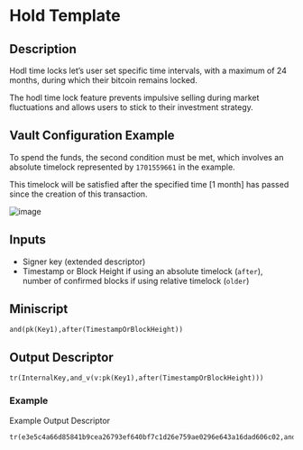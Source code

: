 # Hold Template

## Description

Hodl time locks let’s user set specific time intervals, with a maximum of 24 months, during which their bitcoin remains locked. 

The hodl time lock feature prevents impulsive selling during market fluctuations and allows users to stick to their investment strategy.

## Vault Configuration Example
To spend the funds, the second condition must be met, which involves an absolute timelock represented by `1701559661` in the example. 

This timelock will be satisfied after the specified time [1 month] has passed since the creation of this transaction.


![image](https://github.com/smartvaults/smartvaults/assets/88842056/5626c0ff-9351-427a-8bcf-86f33f441eb8)

## Inputs

* Signer key (extended descriptor)
* Timestamp or Block Height if using an absolute timelock (`after`), number of confirmed blocks if using relative timelock (`older`)

## Miniscript

```
and(pk(Key1),after(TimestampOrBlockHeight))
```

## Output Descriptor

```
tr(InternalKey,and_v(v:pk(Key1),after(TimestampOrBlockHeight)))
```

### Example

Example Output Descriptor

```
tr(e3e5c4a66d85841b9cea26793ef640bf7c1d26e759ae0296e643a16dad606c02,and_v(v:pk([7356e457/86'/1'/784923']tpubDCvLwbJPseNux9EtPbrbA2tgDayzptK4HNkky14Cw6msjHuqyZCE88miedZD86TZUb29Rof3sgtREU4wtzofte7QDSWDiw8ZU6ZYHmAxY9d/0/*),older(10000)))#e4gyn573
```
